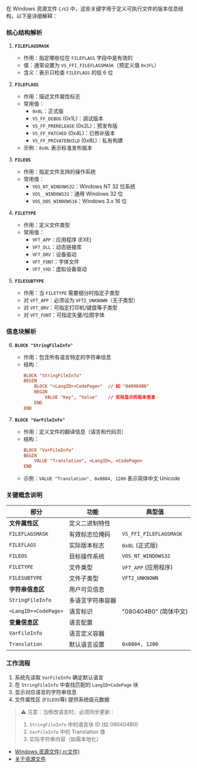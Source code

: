 在 Windows 资源文件 (.rc) 中，这些关键字用于定义可执行文件的版本信息结构，以下是详细解释：

### 核心结构解析

1. **`FILEFLAGSMASK`**  
   - 作用：指定哪些位在 `FILEFLAGS` 字段中是有效的
   - 值：通常设置为 `VS_FFI_FILEFLAGSMASK`（预定义值 `0x3FL`）
   - 含义：表示只检查 `FILEFLAGS` 的低 6 位

2. **`FILEFLAGS`**  
   - 作用：描述文件属性标志
   - 常用值：
     - `0x0L`：正式版
     - `VS_FF_DEBUG` (0x1L)：调试版本
     - `VS_FF_PRERELEASE` (0x2L)：预发布版
     - `VS_FF_PATCHED` (0x4L)：已修补版本
     - `VS_FF_PRIVATEBUILD` (0x8L)：私有构建
   - 示例：`0x0L` 表示标准发布版本

3. **`FILEOS`**  
   - 作用：指定文件支持的操作系统
   - 常用值：
     - `VOS_NT_WINDOWS32`：Windows NT 32 位系统
     - `VOS__WINDOWS32`：通用 Windows 32 位
     - `VOS_DOS_WINDOWS16`：Windows 3.x 16 位

4. **`FILETYPE`**  
   - 作用：定义文件类型
   - 常用值：
     - `VFT_APP`：应用程序 (EXE)
     - `VFT_DLL`：动态链接库
     - `VFT_DRV`：设备驱动
     - `VFT_FONT`：字体文件
     - `VFT_VXD`：虚拟设备驱动

5. **`FILESUBTYPE`**  
   - 作用：当 `FILETYPE` 需要细分时指定子类型
   - 对 `VFT_APP`：必须设为 `VFT2_UNKNOWN`（无子类型）
   - 对 `VFT_DRV`：可指定打印机/键盘等子类型
   - 对 `VFT_FONT`：可指定矢量/位图字体

### 信息块解析

6. **`BLOCK "StringFileInfo"`**  
   - 作用：包含所有语言特定的字符串信息
   - 结构：
     ```rc
     BLOCK "StringFileInfo"
     BEGIN
         BLOCK "<LangID><CodePage>"  // 如 "040904B0"
         BEGIN
             VALUE "Key", "Value"    // 实际显示的版本信息
         END
     END
     ```

7. **`BLOCK "VarFileInfo"`**  
   - 作用：定义文件的翻译信息（语言和代码页）
   - 结构：
     ```rc
     BLOCK "VarFileInfo"
     BEGIN
         VALUE "Translation", <LangID>, <CodePage>
     END
     ```
   - 示例：`VALUE "Translation", 0x0804, 1200` 表示简体中文 Unicode

### 关键概念说明

| 部分 | 功能 | 典型值 |
|------|------|--------|
| **文件属性区** | 定义二进制特性 | |
| `FILEFLAGSMASK` | 有效标志位掩码 | `VS_FFI_FILEFLAGSMASK` |
| `FILEFLAGS` | 实际版本标志 | `0x0L` (正式版) |
| `FILEOS` | 目标操作系统 | `VOS_NT_WINDOWS32` |
| `FILETYPE` | 文件类型 | `VFT_APP` (应用程序) |
| `FILESUBTYPE` | 文件子类型 | `VFT2_UNKNOWN` |
| **字符串信息区** | 用户可见信息 | |
| `StringFileInfo` | 多语言字符串容器 | |
| `<LangID><CodePage>` | 语言标识 | "080404B0" (简体中文) |
| **变量信息区** | 语言配置 | |
| `VarFileInfo` | 语言定义容器 | |
| `Translation` | 默认语言设置 | `0x0804, 1200` |

### 工作流程
1. 系统先读取 `VarFileInfo` 确定默认语言
2. 在 `StringFileInfo` 中查找匹配的 `LangID+CodePage` 块
3. 显示对应语言的字符串信息
4. 文件属性区 (`FILEOS`等) 提供系统级元数据

> ⚠️ 注意：当修改语言时，必须同步更新：
> 1. `StringFileInfo` 中的语言块 ID (如 080404B0)
> 2. `VarFileInfo` 中的 Translation 值
> 3. 实际字符串内容（如需本地化）

- [Windows 资源文件(.rc文件)](https://blog.csdn.net/fuhanghang/article/details/116302561)
- [关于资源文件](https://learn.microsoft.com/zh-cn/windows/win32/menurc/about-resource-files)